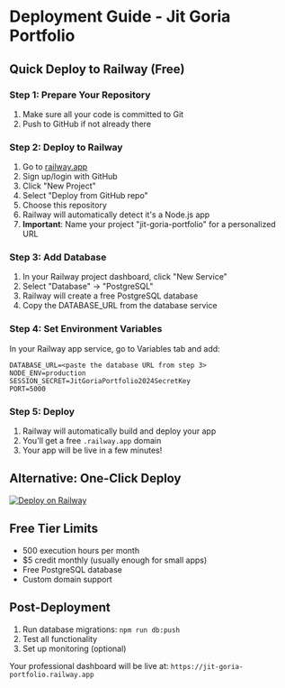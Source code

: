 # Deployment Guide - Jit Goria Portfolio

## Quick Deploy to Railway (Free)

### Step 1: Prepare Your Repository
1. Make sure all your code is committed to Git
2. Push to GitHub if not already there

### Step 2: Deploy to Railway
1. Go to [railway.app](https://railway.app)
2. Sign up/login with GitHub
3. Click "New Project"
4. Select "Deploy from GitHub repo"
5. Choose this repository
6. Railway will automatically detect it's a Node.js app
7. **Important**: Name your project "jit-goria-portfolio" for a personalized URL

### Step 3: Add Database
1. In your Railway project dashboard, click "New Service"
2. Select "Database" → "PostgreSQL"
3. Railway will create a free PostgreSQL database
4. Copy the DATABASE_URL from the database service

### Step 4: Set Environment Variables
In your Railway app service, go to Variables tab and add:
```
DATABASE_URL=<paste the database URL from step 3>
NODE_ENV=production
SESSION_SECRET=JitGoriaPortfolio2024SecretKey
PORT=5000
```

### Step 5: Deploy
1. Railway will automatically build and deploy your app
2. You'll get a free `.railway.app` domain
3. Your app will be live in a few minutes!

## Alternative: One-Click Deploy
[![Deploy on Railway](https://railway.app/button.svg)](https://railway.app/template/your-template)

## Free Tier Limits
- 500 execution hours per month
- $5 credit monthly (usually enough for small apps)
- Free PostgreSQL database
- Custom domain support

## Post-Deployment
1. Run database migrations: `npm run db:push`
2. Test all functionality
3. Set up monitoring (optional)

Your professional dashboard will be live at: `https://jit-goria-portfolio.railway.app`